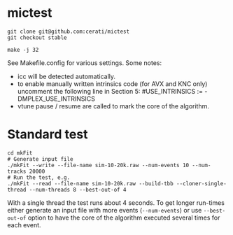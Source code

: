 mictest
=======
    git clone git@github.com:cerati/mictest
    git checkout stable

    make -j 32

See Makefile.config for various settings. Some notes:
* icc will be detected automatically.
* to enable manually written intrinsics code (for AVX and KNC only) uncomment the following line in Section 5:
    #USE_INTRINSICS := -DMPLEX_USE_INTRINSICS
* vtune pause / resume are called to mark the core of the algorithm.

Standard test
=============
    cd mkFit
    # Generate input file
    ./mkFit --write --file-name sim-10-20k.raw --num-events 10 --num-tracks 20000
    # Run the test, e.g.
    ./mkFit --read --file-name sim-10-20k.raw --build-tbb --cloner-single-thread --num-threads 8 --best-out-of 4

With a single thread the test runs about 4 seconds. To get longer run-times either generate an input file with more events (`--num-events`) or use `--best-out-of` option to have the core of the algorithm executed several times for each event.

